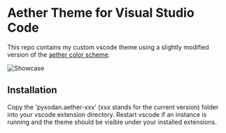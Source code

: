 # Aether Theme for Visual Studio Code
This repo contains my custom vscode theme using a slightly modified version of the [aether color scheme](https://github.com/ilham25/dotfiles-openbox).

![Showcase](https://raw.githubusercontent.com/pyxodan/aether_vscode/main/showcase.PNG)

## Installation
Copy the 'pyxodan.aether-xxx' (xxx stands for the current version) folder into your vscode extension directory.
Restart vscode if an instance is running and the theme should be visible under your installed extensions.

